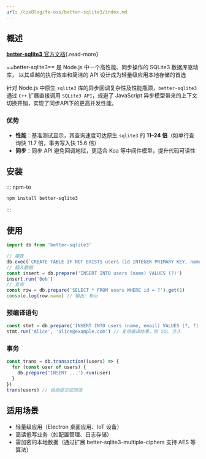 ```yaml
---
url: /czxBlog/fe-oss/better-sqlite3/index.md
---
```

## 概述

[**better-sqlite3** 官方文档](https://github.com/WiseLibs/better-sqlite3/blob/HEAD/docs/api.md){.read-more}

\==better-sqlite3== 是 Node.js 中一个高性能、同步操作的 SQLite3 数据库驱动库，
以其卓越的执行效率和简洁的 API 设计成为轻量级应用本地存储的首选

针对 Node.js 中原生 `sqlite3` 库的异步回调复杂性及性能瓶颈，`better-sqlite3` 通过 `C++` 扩展直接调用 `SQLite3 API`，规避了 JavaScript 异步模型带来的上下文切换开销，实现了同步API下的更高并发性能。

### 优势

* **性能**：基准测试显示，其查询速度可达原生 `sqlite3` 的 **11–24 倍**（如单行查询快 11.7 倍，事务写入快 15.6 倍）
* **同步**：同步 API 避免回调地狱，更适合 Koa 等中间件模型，提升代码可读性

## 安装

::: npm-to

```sh
npm install better-sqlite3
```

:::

## 使用

```ts
import db from 'better-sqlite3'

// 建表
db.exec(`CREATE TABLE IF NOT EXISTS users (id INTEGER PRIMARY KEY, name TEXT)`)
// 插入数据
const insert = db.prepare('INSERT INTO users (name) VALUES (?)')
insert.run('Bob')
// 查询
const row = db.prepare('SELECT * FROM users WHERE id = ?').get(1)
console.log(row.name) // 输出: Bob
```

### 预编译语句

```ts
const stmt = db.prepare('INSERT INTO users (name, email) VALUES (?, ?)')
stmt.run('Alice', 'alice@example.com') // 复用编译结果，防 SQL 注入
```

### 事务

```ts
const trans = db.transaction((users) => {
  for (const user of users) {
    db.prepare('INSERT ...').run(user)
  }
})
trans(users) // 自动提交或回滚
```

## 适用场景

* 轻量级应用（Electron 桌面应用、IoT 设备）
* 高读低写业务（如配置管理、日志存储）
* 需加密的本地数据（通过扩展 better-sqlite3-multiple-ciphers 支持 AES 等算法）
